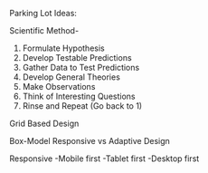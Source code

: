Parking Lot Ideas:

Scientific Method-
1) Formulate Hypothesis
2) Develop Testable Predictions
3) Gather Data to Test Predictions
4) Develop General Theories
5) Make Observations
6) Think of Interesting Questions
7) Rinse and Repeat (Go back to 1)

Grid Based Design

  Box-Model
  Responsive vs Adaptive Design

  Responsive
    -Mobile first
    -Tablet first
    -Desktop first
